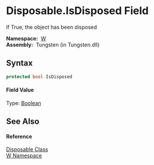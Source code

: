 Disposable.IsDisposed Field
===========================
   If True, the object has been disposed

  **Namespace:**  [W][1]  
  **Assembly:**  Tungsten (in Tungsten.dll)

Syntax
------

```csharp
protected bool IsDisposed
```

#### Field Value
Type: [Boolean][2]

See Also
--------

#### Reference
[Disposable Class][3]  
[W Namespace][1]  

[1]: ../README.md
[2]: http://msdn.microsoft.com/en-us/library/a28wyd50
[3]: README.md